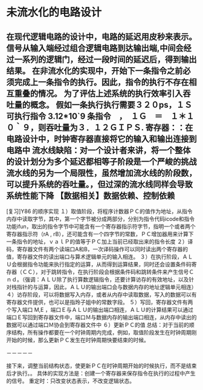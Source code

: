 # 未流水化的电路设计
在现代逻辑电路的设计中，电路的延迟用皮秒来表示。信号从输入端经过组合逻辑电路到达输出端,中间会经过一系列的逻辑门，经过一段时间的延迟后，得到输出结果。
在非流水化的实现中，开始下一条指令之前必须完成上一条指令的执行。因此，指令的执行不存在相互重叠的情况。
为了评估上述系统的执行效率引入吞吐量的概念。
假如一条执行执行需要３２０ps，１Ｓ可执行指令 3.12*10`9 条指令　，　１Ｇ　＝　１＊１０｀９，则吞吐量为３．１２ＧＩＰＳ.
寄存器：：在电路设计中，时钟寄存器直接将它的输入和输出连接到电路中
流水线缺陷：对一个设计者来讲，将一个整体的设计划分为多个延迟都相等子阶段是一个严峻的挑战
流水线的另为一个局限性，虽然增加流水线的阶段数，可以提升系统的吞吐量。，但过深的流水线同样会导致系统性能下降
【数据相关】数据依赖、控制依赖
----
[复习]Y86 的顺序实现
１）取值阶段，将程序计数器ＰＣ的值作为地址，从指令内存中读取字节，其中，第一个字节被分成两部分，分别为指令代码icode和指令功能ifun，取出的指令字节中可能含有一个寄存器指示符字节，指明一个或者两个寄存器指示符（rA , rB），还可能含有一个四字节的常数，ＰＣ增加器用来计算下一条指令的地址，ｖａｌＰ的值等于ＰＣ加上当前已经取出来的指令长度
２）译码，寄存器文件有两个读端口A和B，一次译码操作可以同时读出两个寄存器的值，寄存器文件的读出端口与算术逻辑单元的输入相连。
３）在执行阶段，ＡＬＵ会根据指令功能来执行指定的运算，从而得到运算结果，同时还会设置条件码寄存器（ＣＣ），对于跳转指令，在执行阶段会根据条件码和跳转条件来产生信号Ｃｎｄ。（强调：ＡＬＵ除了执行算数逻辑指令，还要计算访存的有效地址，以及针对栈指针的与运算，因此，ＡＬＵ的输出端口会与数据内存的地址逻辑单元相连）
４）访存阶段，可以将数据写入内存，或者从内存中读取数据，写入的数据可以有寄存器文件提供，也可以是指玲子姐中的常数字段。
５）写回，寄存器文件有两个写入端口 M,E ，端口Ｅ与ＡＬＵ的输出端口相连，ＡＬＵ的计算结果可以通过端口Ｅ写回到寄存器文件中，端口Ｍ与数据内存的输出端口相连，从内存中读出的数据可以通过端口Ｍ协会到寄存器文件中
６）更新ＰＣ的值
总结：对于当前的顺序结构，所有操作都要在一个时钟周期内完成，例如，取值阶段发生在时钟周期刚开始的时候，那么更新ＰＣ发生在时钟周期快要结束的时候。

－－－－－

接下来，调整当前结构状态，使更新ＰＣ在时钟周期开始的时候执行，而不是结束后才执行。。
具体的实现方法是：创建一个寄存器来保存指令在执行的过程中产生的信号。
重定时：只改变状态表示，不改变逻辑状态。

